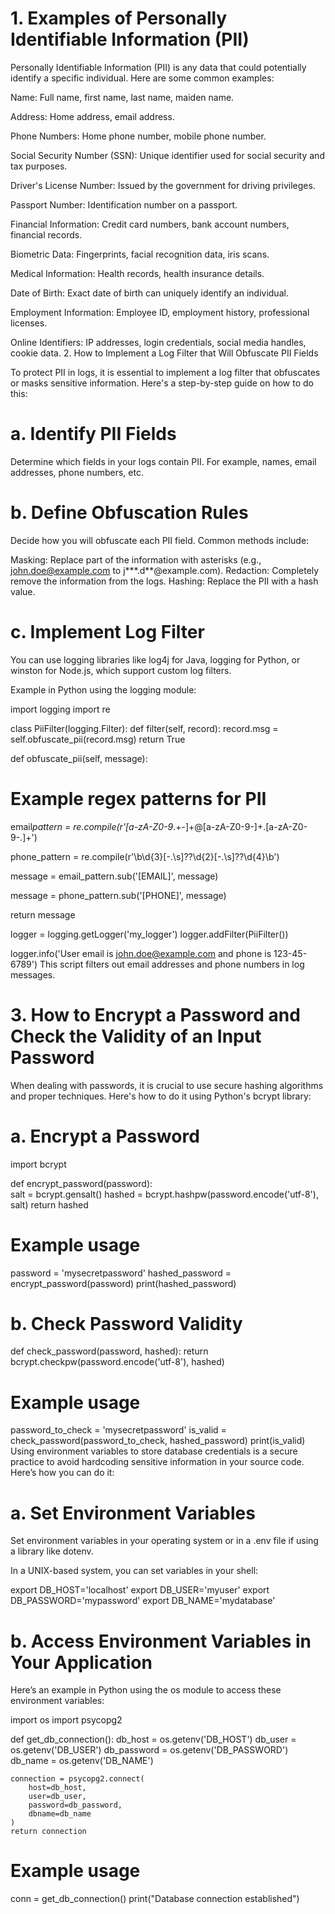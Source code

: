 # 1. Examples of Personally Identifiable Information (PII)

Personally Identifiable Information (PII) is any data that could potentially identify a specific individual. Here are some common examples:

Name: Full name, first name, last name, maiden name.

Address: Home address, email address.

Phone Numbers: Home phone number, mobile phone number.

Social Security Number (SSN): Unique identifier used for social security and tax purposes.

Driver's License Number: Issued by the government for driving privileges.

Passport Number: Identification number on a passport.

Financial Information: Credit card numbers, bank account numbers, financial records.

Biometric Data: Fingerprints, facial recognition data, iris scans.

Medical Information: Health records, health insurance details.

Date of Birth: Exact date of birth can uniquely identify an individual.

Employment Information: Employee ID, employment history, professional licenses.

Online Identifiers: IP addresses, login credentials, social media handles, cookie data. 2. How to Implement a Log Filter that Will Obfuscate PII Fields

To protect PII in logs, it is essential to implement a log filter that obfuscates or masks sensitive information. Here's a step-by-step guide on how to do this:

# a. Identify PII Fields

Determine which fields in your logs contain PII. For example, names, email addresses, phone numbers, etc.

# b. Define Obfuscation Rules

Decide how you will obfuscate each PII field. Common methods include:

Masking: Replace part of the information with asterisks (e.g., john.doe@example.com to j**\*.d**@example.com).
Redaction: Completely remove the information from the logs.
Hashing: Replace the PII with a hash value.

# c. Implement Log Filter

You can use logging libraries like log4j for Java, logging for Python, or winston for Node.js, which support custom log filters.

Example in Python using the logging module:

import logging
import re

class PiiFilter(logging.Filter):
def filter(self, record):
record.msg = self.obfuscate_pii(record.msg)
return True

def obfuscate_pii(self, message):

# Example regex patterns for PII

email*pattern = re.compile(r'[a-zA-Z0-9*.+-]+@[a-zA-Z0-9-]+\.[a-zA-Z0-9-.]+')

phone_pattern = re.compile(r'\b\d{3}[-.\s]??\d{2}[-.\s]??\d{4}\b')

message = email_pattern.sub('[EMAIL]', message)

message = phone_pattern.sub('[PHONE]', message)

return message

logger = logging.getLogger('my_logger')
logger.addFilter(PiiFilter())

logger.info('User email is john.doe@example.com and phone is 123-45-6789')
This script filters out email addresses and phone numbers in log messages.

# 3. How to Encrypt a Password and Check the Validity of an Input Password

When dealing with passwords, it is crucial to use secure hashing algorithms and proper techniques. Here's how to do it using Python's bcrypt library:

# a. Encrypt a Password

import bcrypt

def encrypt_password(password):  
salt = bcrypt.gensalt()
hashed = bcrypt.hashpw(password.encode('utf-8'), salt)
return hashed

# Example usage

password = 'mysecretpassword'
hashed_password = encrypt_password(password)
print(hashed_password)

# b. Check Password Validity

def check_password(password, hashed):
return bcrypt.checkpw(password.encode('utf-8'), hashed)

# Example usage

password_to_check = 'mysecretpassword'
is_valid = check_password(password_to_check, hashed_password)
print(is_valid)
Using environment variables to store database credentials is a secure practice to avoid hardcoding sensitive information in your source code. Here’s how you can do it:

# a. Set Environment Variables

Set environment variables in your operating system or in a .env file if using a library like dotenv.

In a UNIX-based system, you can set variables in your shell:

export DB_HOST='localhost'
export DB_USER='myuser'
export DB_PASSWORD='mypassword'
export DB_NAME='mydatabase'

# b. Access Environment Variables in Your Application

Here’s an example in Python using the os module to access these environment variables:

import os
import psycopg2

def get_db_connection():
db_host = os.getenv('DB_HOST')
db_user = os.getenv('DB_USER')
db_password = os.getenv('DB_PASSWORD')
db_name = os.getenv('DB_NAME')

    connection = psycopg2.connect(
        host=db_host,
        user=db_user,
        password=db_password,
        dbname=db_name
    )
    return connection

# Example usage

conn = get_db_connection()
print("Database connection established")
